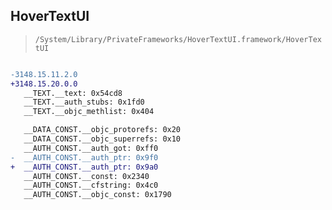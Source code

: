 ## HoverTextUI

> `/System/Library/PrivateFrameworks/HoverTextUI.framework/HoverTextUI`

```diff

-3148.15.11.2.0
+3148.15.20.0.0
   __TEXT.__text: 0x54cd8
   __TEXT.__auth_stubs: 0x1fd0
   __TEXT.__objc_methlist: 0x404

   __DATA_CONST.__objc_protorefs: 0x20
   __DATA_CONST.__objc_superrefs: 0x10
   __AUTH_CONST.__auth_got: 0xff0
-  __AUTH_CONST.__auth_ptr: 0x9f0
+  __AUTH_CONST.__auth_ptr: 0x9a0
   __AUTH_CONST.__const: 0x2340
   __AUTH_CONST.__cfstring: 0x4c0
   __AUTH_CONST.__objc_const: 0x1790

```
